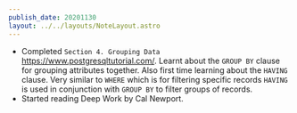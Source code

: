 ```yaml
---
publish_date: 20201130
layout: ../../layouts/NoteLayout.astro
---
```


- Completed `Section 4. Grouping Data` https://www.postgresqltutorial.com/. Learnt about the `GROUP BY` clause for grouping attributes together. Also first time learning about the `HAVING` clause. Very similar to `WHERE` which is for filtering specific records `HAVING` is used in conjunction with `GROUP BY` to filter groups of records.
- Started reading Deep Work by Cal Newport.
